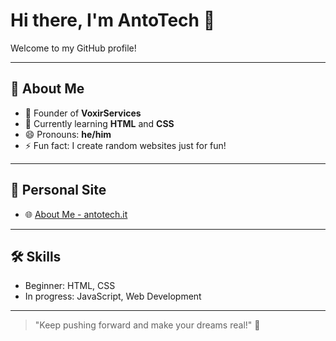 # Hi there, I'm AntoTech 👋

Welcome to my GitHub profile!

---

## 🚀 About Me
- 🔭 Founder of **VoxirServices**
- 🌱 Currently learning **HTML** and **CSS**
- 😄 Pronouns: **he/him**
- ⚡ Fun fact: I create random websites just for fun!

---

## 🔗 Personal Site
- 🌐 [About Me - antotech.it](https://antotech.it)

---

## 🛠️ Skills
- Beginner: HTML, CSS
- In progress: JavaScript, Web Development

---

> "Keep pushing forward and make your dreams real!" 🚀
